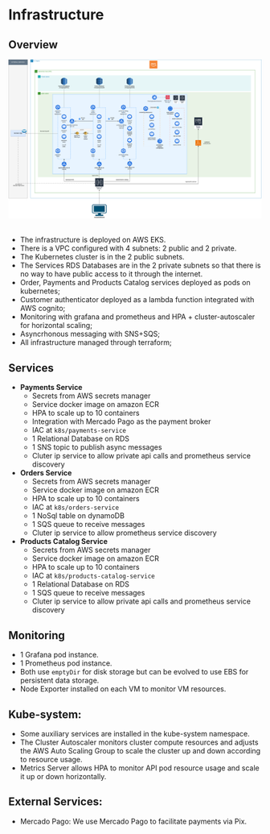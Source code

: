 # Infrastructure

## Overview

<center><img src='./img/infra_architecture.png'></center>

<br>

- The infrastructure is deployed on AWS EKS.
- There is a VPC configured with 4 subnets: 2 public and 2 private.
- The Kubernetes cluster is in the 2 public subnets.
- The Services RDS Databases are in the 2 private subnets so that there is no way to have public access to it through the internet.
- Order, Payments and Products Catalog services deployed as pods on kubernetes;
- Customer authenticator deployed as a lambda function integrated with AWS cognito;
- Monitoring with grafana and prometheus and HPA + cluster-autoscaler for horizontal scaling;
- Asyncrhonous messaging with SNS+SQS;
- All infrastructure managed through terraform;

## Services
- **Payments Service**
  - Secrets from AWS secrets manager
  - Service docker image on amazon ECR
  - HPA to scale up to 10 containers
  - Integration with Mercado Pago as the payment broker
  - IAC at `k8s/payments-service`
  - 1 Relational Database on RDS
  - 1 SNS topic to publish async messages
  - Cluter ip service to allow private api calls and prometheus service discovery
- **Orders Service**
  - Secrets from AWS secrets manager
  - Service docker image on amazon ECR
  - HPA to scale up to 10 containers
  - IAC at `k8s/orders-service`
  - 1 NoSql table on dynamoDB
  - 1 SQS queue to receive messages
  - Cluter ip service to allow prometheus service discovery
- **Products Catalog Service**
  - Secrets from AWS secrets manager
  - Service docker image on amazon ECR
  - HPA to scale up to 10 containers
  - IAC at `k8s/products-catalog-service`
  - 1 Relational Database on RDS
  - 1 SQS queue to receive messages
  - Cluter ip service to allow private api calls and prometheus service discovery

## Monitoring
  - 1 Grafana pod instance.
  - 1 Prometheus pod instance.
  - Both use `emptyDir` for disk storage but can be evolved to use EBS for persistent data storage.
  - Node Exporter installed on each VM to monitor VM resources.

## Kube-system:
  - Some auxiliary services are installed in the kube-system namespace.
  - The Cluster Autoscaler monitors cluster compute resources and adjusts the AWS Auto Scaling Group to scale the cluster up and down according to resource usage.
  - Metrics Server allows HPA to monitor API pod resource usage and scale it up or down horizontally.

## External Services:
  - Mercado Pago: We use Mercado Pago to facilitate payments via Pix.


